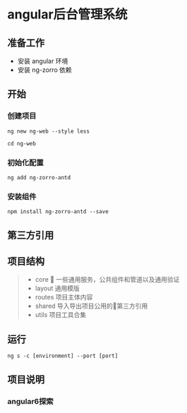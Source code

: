 # angular后台管理系统
## 准备工作
* 安装 angular 环境
* 安装 ng-zorro 依赖

## 开始

### 创建项目
`
ng new ng-web --style less
`

`
cd ng-web
`
### 初始化配置
`
ng add ng-zorro-antd
`
### 安装组件   
`
npm install ng-zorro-antd --save
`
## 第三方引用

## 项目结构

> * core    一些通用服务，公共组件和管道以及通用验证
> * layout   通用模版
> * routes   项目主体内容
> * shared   导入导出项目公用的第三方引用
> * utils    项目工具合集

## 运行

`ng s -c [environment] --port [port]`

## 项目说明

### angular6探索